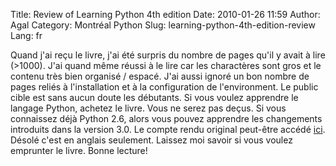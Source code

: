 Title: Review of Learning Python 4th edition
Date: 2010-01-26 11:59
Author: Agal
Category: Montréal Python
Slug: learning-python-4th-edition-review
Lang: fr

Quand j'ai reçu le livre, j'ai été surpris du nombre de pages qu'il y
avait à lire (\>1000). J'ai quand même réussi à le lire car les
charactères sont gros et le contenu très bien organisé / espacé. J'ai
aussi ignoré un bon nombre de pages reliés à l'installation et à la
configuration de l'environment. Le public cible est sans aucun doute les
débutants. Si vous voulez apprendre le langage Python, achetez le livre.
Vous ne serez pas deçus. Si vous connaissez déjà Python 2.6, alors vous
pouvez apprendre les changements introduits dans la version 3.0. Le
compte rendu original peut-être accédé [ici][]. Désolé c'est en anglais
seulement. Laissez moi savoir si vous voulez emprunter le livre. Bonne
lecture!

  [ici]: http://purrcoding.blogspot.com/2009/12/learning-python-4th-edition-review.html
